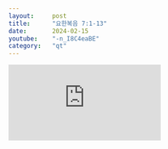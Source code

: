 ```yaml
---
layout:     post
title:      "요한복음 7:1-13"
date:       2024-02-15
youtube:    "-n_I8C4eaBE"
category:   "qt"
---
```


<div class="youtube margin-large">
    <iframe src="https://www.youtube.com/embed/-n_I8C4eaBE" title="YouTube video player" frameborder="0" allow="accelerometer; autoplay; clipboard-write; encrypted-media; gyroscope; picture-in-picture; web-share" allowfullscreen></iframe>
</div>